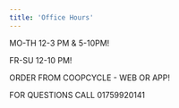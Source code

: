 ```yaml
---
title: 'Office Hours'
---
```


MO-TH 12-3 PM & 5-10PM!

FR-SU 12-10 PM!

ORDER FROM COOPCYCLE - WEB OR APP!

FOR QUESTIONS CALL 01759920141

